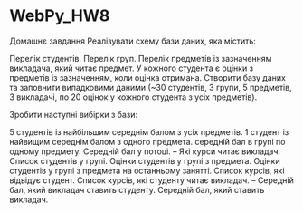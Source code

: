 # WebPy_HW8

Домашнє завдання
Реалізувати схему бази даних, яка містить:

Перелік студентів.
Перелік груп.
Перелік предметів із зазначенням викладача, який читає предмет. У кожного студента є оцінки з предметів із зазначенням, коли оцінка отримана.
Створити базу даних та заповнити випадковими даними (~30 студентів, 3 групи, 5 предметів, 3 викладачі, по 20 оцінок у кожного студента з усіх предметів).

Зробити наступні вибірки з бази:

5 студентів із найбільшим середнім балом з усіх предметів.
1 студент із найвищим середнім балом з одного предмета.
середній бал в групі по одному предмету.
Середній бал у потоці. – Які курси читає викладач.
Список студентів у групі.
Оцінки студентів у групі з предмета.
Оцінки студентів у групі з предмета на останньому занятті.
Список курсів, які відвідує студент.
Список курсів, які студенту читає викладач. – Середній бал, який викладач ставить студенту.
Середній бал, який ставить викладач.
